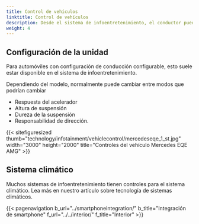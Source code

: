 ```yaml
---
title: Control de vehículos
linktitle: Control de vehículos
description: Desde el sistema de infoentretenimiento, el conductor puede configurar los ajustes del vehículo para diversas funciones.
weight: 4
---
```

<!-- markdownlint-disable MD033 -->

## Configuración de la unidad

Para automóviles con configuración de conducción configurable, esto suele estar disponible en el sistema de infoentretenimiento.

Dependiendo del modelo, normalmente puede cambiar entre modos que podrían cambiar

- Respuesta del acelerador
- Altura de suspensión
- Dureza de la suspensión
- Responsabilidad de dirección.

{{< sitefiguresized thumb="technology/infotainment/vehiclecontrol/mercedeseqe_1_st.jpg" width="3000" height="2000" title="Controles del vehículo Mercedes EQE AMG" >}}

## Sistema climático

Muchos sistemas de infoentretenimiento tienen controles para el sistema climático. Lea más en nuestro artículo sobre tecnología de sistemas climáticos.

{{< pagenavigation b_url="../smartphoneintegration/" b_title="Integración de smartphone" f_url="../../interior/" f_title="Interior" >}}

